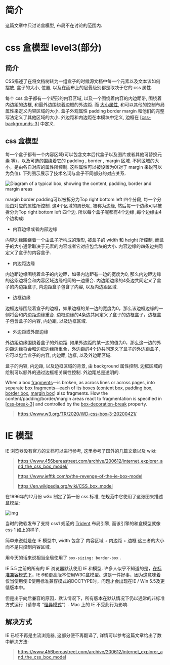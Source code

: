 # 简介

这篇文章中只讨论盒模型, 布局不在讨论的范围内.

# css 盒模型 level3(部分)

## 简介

CSS描述了在将文档树转为一组盒子的时候源文档中每一个元素以及文本该如何摆放, 盒子的大小, 位置, 以及在画布上的层叠级别都是取决于它的 css 属性.

每个 css 盒子都有一个矩形的内容区域, 以及一个围绕着内容的内边距带, 围绕着内边距的边框, 和最外边围绕着边框的外边距. 而 [大小属性](https://www.w3.org/TR/css-sizing-3/#sizing-property), 和可以其他的控制布局属性来定义内容区域的大小. 盒子外观属性 padding border margin 和他们的完整写法定义了其他区域的大小. 外边距和内边距在本模块中定义, 边框在  [[css-backgrounds-3\]](https://www.w3.org/TR/2020/WD-css-box-3-20200421/#biblio-css-backgrounds-3) 中定义.

## css 盒模型

每一个盒子都有一个内容区域(可以包含文本后代盒子以及图片或者其他可替换元素 等)，以及可选的围绕着它的 padding , border , margin 区域. 不同区域的大小，是由各自对应的属性所控制. 这些属性可以被设置为0(对于 margin 来说可以为负值). 下列图示展示了技术名词与盒子不同部分的对应关系.

![Diagram of a typical box, showing the 		content, padding, border and margin areas](https://www.w3.org/TR/2020/WD-css-box-3-20200421/images/box.png) 

margin border padding可以被拆分为Top right bottom left 四个分段, 每一个分段由对应的属性所控制. 这4个区域的周长呢, 被称为边缘, 然后每一个边缘可以被拆分为Top right bottom left 四个边. 所以每个盒子呢都有4个边缘 ,每个边缘由4个边构成:

- 内容边缘或者内部边缘

内容边缘围绕着一个由盒子所构成的矩形, 被盒子的 width 和 height 所控制, 而盒子的大小通常取决于元素的内容或者它对应包含块的大小. 内容边缘的四条边共同定义了盒子的内容盒子.

- 内边距边缘

内边距边缘围绕着盒子的内边距，如果内边距有一边的宽度为0, 那么内边距边缘的这条边将会和内容区域边缘相同的一边重合. 内边距边缘的4条边共同定义了盒子的内边距盒子, 内边距盒子包含了内容, 以及内边距区域.

- 边框边缘

边框边缘围绕着盒子的边框，如果边框的某一边的宽度为0，那么该边框边缘的一侧将会和内边距边缘重合. 边框边缘的4条边共同定义了盒子的边框盒子，边框盒子包含盒子的内容, 内边距, 以及边框区域.

- 外边距或外部边缘

外边距边缘围绕着盒子的外边距. 如果外边距的某一边的值为0，那么这一边的外边距边缘将会和边框边缘所重合，外边距的4个边共同定义了盒子的外边距盒子, 它可以包含盒子的内容, 内边距, 边框, 以及外边距区域.

盒子的内容, 内边距, 以及边框区域的背景, 由 background 属性控制. 边框区域的绘制可以额外的通过边框相关属性控制. 外边距总是透明的.

When a box [fragments](https://www.w3.org/TR/css-break-3/#fragmentation-model)—is broken, as across lines or across pages, into separate [box fragments](https://www.w3.org/TR/css-break-4/#box-fragment)—each of its boxes ([content box](https://www.w3.org/TR/2020/WD-css-box-3-20200421/#content-box), [padding box](https://www.w3.org/TR/2020/WD-css-box-3-20200421/#padding-box), [border box](https://www.w3.org/TR/2020/WD-css-box-3-20200421/#border-box), [margin box](https://www.w3.org/TR/2020/WD-css-box-3-20200421/#margin-box)) also fragments. How the content/padding/border/margin areas react to fragmentation is specified in [[css-break-3\]](https://www.w3.org/TR/2020/WD-css-box-3-20200421/#biblio-css-break-3) and controlled by the [box-decoration-break](https://www.w3.org/TR/css-break-4/#propdef-box-decoration-break) property.

> https://www.w3.org/TR/2020/WD-css-box-3-20200421/

# IE 模型

IE 浏览器没有官方的文档可以进行参考, 这里参考了国外的几篇文章以及 wiki:

> https://www.456bereastreet.com/archive/200612/internet_explorer_and_the_css_box_model/
>
> https://www.jefftk.com/p/the-revenge-of-the-ie-box-model
>
> https://en.wikipedia.org/wiki/CSS_box_model

在1996年的12月份 w3c 制定了第一份 css 标准, 在规范中它使用了这张图来描述盒模型:

![img](https://upload.wikimedia.org/wikipedia/commons/thumb/6/64/W3C_and_Internet_Explorer_box_models.svg/300px-W3C_and_Internet_Explorer_box_models.svg.png)

当时的微软发布了支持 css1 规范的 [Trident](http://en.wikipedia.org/wiki/Trident_(layout_engine)) 布局引擎, 而该引擎的和盒模型就像 css 1 如上的样子.

简单来说就是在 IE 模型中, width 包含了 内容区域 + 内边距 + 边框 这三者的大小而不是只控制内容区域.

用今天的话来说相当全局使用了 `box-sizing: border-box` .

IE 5.5 之前的所有的 IE 浏览器默认使用 IE 和模型. 许多人似乎不知道的是，[在标准兼容模式下](http://msdn.microsoft.com/workshop/author/dhtml/reference/objects/doctype.asp)，IE 6和更高版本使用W3C盒模型。这是一件好事，因为这意味着仅当使用使IE使用标准兼容模式的DOCTYPE时，问题才会出现在IE / Win 5.5及更低版本中。

但是出于向后兼容的原因，默认情况下，所有版本在默认情况下仍以通常的非标准方式运行（请参考 "[怪异模式](https://en.wikipedia.org/wiki/Quirks_mode)"）. Mac 上的 IE 不受此行为影响.

## 解决方式

IE 已经不再是主流浏览器, 这部分便不再翻译了, 详情可以参考这篇文章给出了数中解决方法:

> https://www.456bereastreet.com/archive/200612/internet_explorer_and_the_css_box_model



